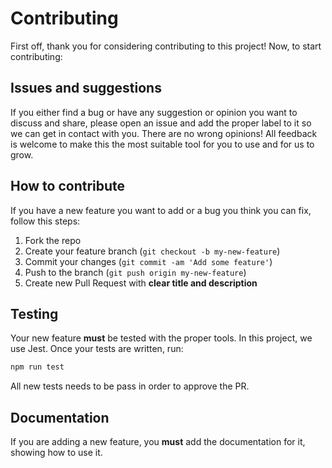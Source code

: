 # Contributing

First off, thank you for considering contributing to this project! Now, to start contributing:

## Issues and suggestions

If you either find a bug or have any suggestion or opinion you want to discuss and share, please open an issue and add the proper label to it so we can get in contact with you.
There are no wrong opinions! All feedback is welcome to make this the most suitable tool for you to use and for us to grow.

## How to contribute

If you have a new feature you want to add or a bug you think you can fix, follow this steps:

1. Fork the repo
2. Create your feature branch (`git checkout -b my-new-feature`)
3. Commit your changes (`git commit -am 'Add some feature'`)
4. Push to the branch (`git push origin my-new-feature`)
5. Create new Pull Request with **clear title and description**

##  Testing

Your new feature **must** be tested with the proper tools. In this project, we use Jest. Once your tests are written, run:

```bash
npm run test
```
All new tests needs to be pass in order to approve the PR.

## Documentation

If you are adding a new feature, you **must** add the documentation for it, showing how to use it.
